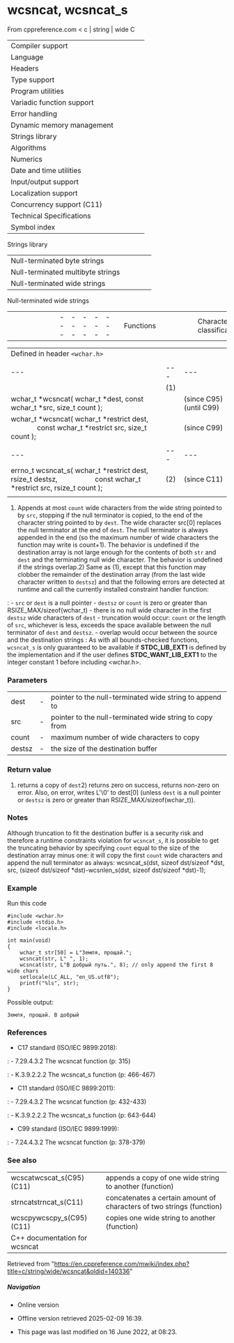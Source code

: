 # wcsncat, wcsncat_s

From cppreference.com
< c‎ | string‎ | wide
 C

|  |  |  |  |  |
| --- | --- | --- | --- | --- |
| Compiler support | | | | |
| Language | | | | |
| Headers | | | | |
| Type support | | | | |
| Program utilities | | | | |
| Variadic function support | | | | |
| Error handling | | | | |
| Dynamic memory management | | | | |
| Strings library | | | | |
| Algorithms | | | | |
| Numerics | | | | |
| Date and time utilities | | | | |
| Input/output support | | | | |
| Localization support | | | | |
| Concurrency support (C11) | | | | |
| Technical Specifications | | | | |
| Symbol index | | | | |

 Strings library

|  |  |  |  |  |
| --- | --- | --- | --- | --- |
| Null-terminated byte strings | | | | |
| Null-terminated multibyte strings | | | | |
| Null-terminated wide strings | | | | |

 Null-terminated wide strings

|  |  |  |  |  |  |  |  |  |  |  |  |  |  |  |  |  |  |  |  |  |  |  |  |  |  |  |  |  |  |  |  |  |  |  |  |  |  |  |  |  |  |  |  |  |  |  |  |  |  |  |  |  |  |  |  |  |  |  |  |  |  |  |  |  |  |  |  |  |  |  |  |  |  |  |  |  |  |  |  |  |  |  |  |  |  |  |  |  |  |  |  |  |  |  |  |  |  |  |  |  |  |  |  |  |  |  |  |  |  |  |  |  |  |  |  |  |  |  |  |  |  |  |  |  |  |  |  |  |  |  |  |  |  |  |  |  |  |  |  |  |  |  |  |  |  |  |  |  |  |  |  |  |  |  |  |  |  |  |  |  |  |  |  |  |  |  |  |  |  |  |  |  |  |  |  |  |  |  |  |  |  |  |  |  |  |  |  |  |  |  |  |  |  |  |  |  |  |  |  |  |  |  |  |  |  |  |  |  |  |  |  |  |  |  |  |  |  |  |  |  |  |  |  |  |  |  |  |  |  |  |  |  |  |  |  |  |  |  |  |  |  |  |  |  |  |  |  |  |  |  |  |  |  |  |  |  |  |  |  |  |  |  |  |  |  |  |  |  |  |  |  |  |  |  |  |  |  |  |  |  |  |  |  |  |  |  |  |  |  |  |  |  |  |  |  |  |  |  |  |  |  |  |  |  |  |  |  |  |  |  |  |  |  |
| --- | --- | --- | --- | --- | --- | --- | --- | --- | --- | --- | --- | --- | --- | --- | --- | --- | --- | --- | --- | --- | --- | --- | --- | --- | --- | --- | --- | --- | --- | --- | --- | --- | --- | --- | --- | --- | --- | --- | --- | --- | --- | --- | --- | --- | --- | --- | --- | --- | --- | --- | --- | --- | --- | --- | --- | --- | --- | --- | --- | --- | --- | --- | --- | --- | --- | --- | --- | --- | --- | --- | --- | --- | --- | --- | --- | --- | --- | --- | --- | --- | --- | --- | --- | --- | --- | --- | --- | --- | --- | --- | --- | --- | --- | --- | --- | --- | --- | --- | --- | --- | --- | --- | --- | --- | --- | --- | --- | --- | --- | --- | --- | --- | --- | --- | --- | --- | --- | --- | --- | --- | --- | --- | --- | --- | --- | --- | --- | --- | --- | --- | --- | --- | --- | --- | --- | --- | --- | --- | --- | --- | --- | --- | --- | --- | --- | --- | --- | --- | --- | --- | --- | --- | --- | --- | --- | --- | --- | --- | --- | --- | --- | --- | --- | --- | --- | --- | --- | --- | --- | --- | --- | --- | --- | --- | --- | --- | --- | --- | --- | --- | --- | --- | --- | --- | --- | --- | --- | --- | --- | --- | --- | --- | --- | --- | --- | --- | --- | --- | --- | --- | --- | --- | --- | --- | --- | --- | --- | --- | --- | --- | --- | --- | --- | --- | --- | --- | --- | --- | --- | --- | --- | --- | --- | --- | --- | --- | --- | --- | --- | --- | --- | --- | --- | --- | --- | --- | --- | --- | --- | --- | --- | --- | --- | --- | --- | --- | --- | --- | --- | --- | --- | --- | --- | --- | --- | --- | --- | --- | --- | --- | --- | --- | --- | --- | --- | --- | --- | --- | --- | --- | --- | --- | --- | --- | --- | --- | --- | --- | --- | --- | --- | --- | --- | --- | --- | --- | --- | --- | --- | --- | --- | --- | --- | --- | --- | --- | --- | --- | --- | --- | --- | --- | --- | --- | --- | --- | --- | --- | --- | --- | --- | --- | --- |
| |  |  |  |  |  | | --- | --- | --- | --- | --- | | Functions | | | | | | Character classification | | | | | | |  |  |  |  |  | | --- | --- | --- | --- | --- | | iswalnum(C95) | | | | | | iswalpha(C95) | | | | | | iswlower(C95) | | | | | | iswupper(C95) | | | | | | iswdigit(C95) | | | | | | iswxdigit(C95) | | | | | | iswblank(C99) | | | | | | |  |  |  |  |  | | --- | --- | --- | --- | --- | | iswctype(C95) | | | | | | iswcntrl(C95) | | | | | | iswgraph(C95) | | | | | | iswspace(C95) | | | | | | iswprint(C95) | | | | | | iswpunct(C95) | | | | | | wctype(C95) | | | | | | | Character manipulation | | | | | | |  |  |  |  |  | | --- | --- | --- | --- | --- | | towlower(C95) | | | | | | towupper(C95) | | | | | | |  |  |  |  |  | | --- | --- | --- | --- | --- | | wctrans(C95) | | | | | | towctrans(C95) | | | | | | | Conversions to numeric formats | | | | | | |  |  |  |  |  | | --- | --- | --- | --- | --- | | wcstolwcstoll(C95)(C99) | | | | | | wcstofwcstodwcstold(C99)(C95)(C99) | | | | | | |  |  |  |  |  | | --- | --- | --- | --- | --- | | wcstoulwcstoull(C95)(C99) | | | | | | wcstoimaxwcstoumax(C99)(C99) | | | | | |  | | | | | | | String manipulation | | | | | | |  |  |  |  |  | | --- | --- | --- | --- | --- | | wcscpywcscpy_s(C95)(C11) | | | | | | wcsncpywcsncpy_s(C95)(C11) | | | | | | wcsxfrm(C95) | | | | | | |  |  |  |  |  | | --- | --- | --- | --- | --- | | wcscatwcscat_s(C95)(C11) | | | | | | ****wcsncatwcsncat_s****(C95)(C11) | | | | | |  | | | | | | | |  |  |  |  |  | | --- | --- | --- | --- | --- | | String examination | | | | | | |  |  |  |  |  | | --- | --- | --- | --- | --- | | wcslenwcsnlen_s(C95)(C11) | | | | | | wcsstr(C95) | | | | | | wcscmp(C95) | | | | | | wcsncmp(C95) | | | | | | wcscoll(C95) | | | | | | wcschr(C95) | | | | | | |  |  |  |  |  | | --- | --- | --- | --- | --- | | wcsrchr(C95) | | | | | | wcspbrk(C95) | | | | | | wcsspn(C95) | | | | | | wcscspn(C95) | | | | | | wcstokwcstok_s(C95)(C11) | | | | | |  | | | | | | | Array manipulation | | | | | | |  |  |  |  |  | | --- | --- | --- | --- | --- | | wmemcpywmemcpy_s(C95)(C11) | | | | | | wmemmovewmemmove_s(C95)(C11) | | | | | | |  |  |  |  |  | | --- | --- | --- | --- | --- | | wmemcmp(C95) | | | | | | wmemchr(C95) | | | | | | wmemset(C95) | | | | | |  | | | | | | | Types | | | | | | wchar_t wint_t(C95) | | | | | | wctrans_t wctype_t(C95)(C95) | | | | | | Macros | | | | | | WCHAR_MIN WCHAR_MAX(C95)(C95) | | | | | | WEOF(C95) | | | | | |

|  |  |  |
| --- | --- | --- |
| Defined in header `<wchar.h>` |  |  |
|  |  |  |
| --- | --- | --- |
|  | (1) |  |
| wchar_t \*wcsncat( wchar_t \*dest, const wchar_t \*src, size_t count ); |  | (since C95)  (until C99) |
| wchar_t \*wcsncat( wchar_t \*restrict dest,                    const wchar_t \*restrict src, size_t count ); |  | (since C99) |
|  |  |  |
| --- | --- | --- |
| errno_t wcsncat_s( wchar_t \*restrict dest, rsize_t destsz,                     const wchar_t \*restrict src, rsize_t count ); | (2) | (since C11) |
|  |  |  |

1) Appends at most `count` wide characters from the wide string pointed to by `src`, stopping if the null terminator is copied, to the end of the character string pointed to by `dest`. The wide character src[0] replaces the null terminator at the end of `dest`. The null terminator is always appended in the end (so the maximum number of wide characters the function may write is count+1). The behavior is undefined if the destination array is not large enough for the contents of both `str` and `dest` and the terminating null wide character. The behavior is undefined if the strings overlap.2) Same as (1), except that this function may clobber the remainder of the destination array (from the last wide character written to `destsz`) and that the following errors are detected at runtime and call the currently installed constraint handler function:

:   - `src` or `dest` is a null pointer
    - `destsz` or `count` is zero or greater than RSIZE_MAX/sizeof(wchar_t)
    - there is no null wide character in the first `destsz` wide characters of `dest`
    - truncation would occur: `count` or the length of `src`, whichever is less, exceeds the space available between the null terminator of `dest` and `destsz`.
    - overlap would occur between the source and the destination strings
:   As with all bounds-checked functions, `wcsncat_s` is only guaranteed to be available if __STDC_LIB_EXT1__ is defined by the implementation and if the user defines __STDC_WANT_LIB_EXT1__ to the integer constant 1 before including <wchar.h>.

### Parameters

|  |  |  |
| --- | --- | --- |
| dest | - | pointer to the null-terminated wide string to append to |
| src | - | pointer to the null-terminated wide string to copy from |
| count | - | maximum number of wide characters to copy |
| destsz | - | the size of the destination buffer |

### Return value

1) returns a copy of `dest`2) returns zero on success, returns non-zero on error. Also, on error, writes L'\0' to dest[0] (unless `dest` is a null pointer or `destsz` is zero or greater than RSIZE_MAX/sizeof(wchar_t)).

### Notes

Although truncation to fit the destination buffer is a security risk and therefore a runtime constraints violation for `wcsncat_s`, it is possible to get the truncating behavior by specifying `count` equal to the size of the destination array minus one: it will copy the first `count` wide characters and append the null terminator as always: wcsncat_s(dst, sizeof dst/sizeof \*dst, src, (sizeof dst/sizeof \*dst)-wcsnlen_s(dst, sizeof dst/sizeof \*dst)-1);

### Example

Run this code

```
#include <wchar.h> 
#include <stdio.h>
#include <locale.h>
 
int main(void) 
{
    wchar_t str[50] = L"Земля, прощай.";
    wcsncat(str, L" ", 1);
    wcsncat(str, L"В добрый путь.", 8); // only append the first 8 wide chars
    setlocale(LC_ALL, "en_US.utf8");
    printf("%ls", str);
}

```

Possible output:

```
Земля, прощай. В добрый

```

### References

- C17 standard (ISO/IEC 9899:2018):

:   - 7.29.4.3.2 The wcsncat function (p: 315)

:   - K.3.9.2.2.2 The wcsncat_s function (p: 466-467)

- C11 standard (ISO/IEC 9899:2011):

:   - 7.29.4.3.2 The wcsncat function (p: 432-433)

:   - K.3.9.2.2.2 The wcsncat_s function (p: 643-644)

- C99 standard (ISO/IEC 9899:1999):

:   - 7.24.4.3.2 The wcsncat function (p: 378-379)

### See also

|  |  |
| --- | --- |
| wcscatwcscat_s(C95)(C11) | appends a copy of one wide string to another   (function) |
| strncatstrncat_s(C11) | concatenates a certain amount of characters of two strings   (function) |
| wcscpywcscpy_s(C95)(C11) | copies one wide string to another   (function) |
| C++ documentation for wcsncat | |

Retrieved from "<https://en.cppreference.com/mwiki/index.php?title=c/string/wide/wcsncat&oldid=140336>"

##### Navigation

- Online version
- Offline version retrieved 2025-02-09 16:39.

- This page was last modified on 16 June 2022, at 08:23.